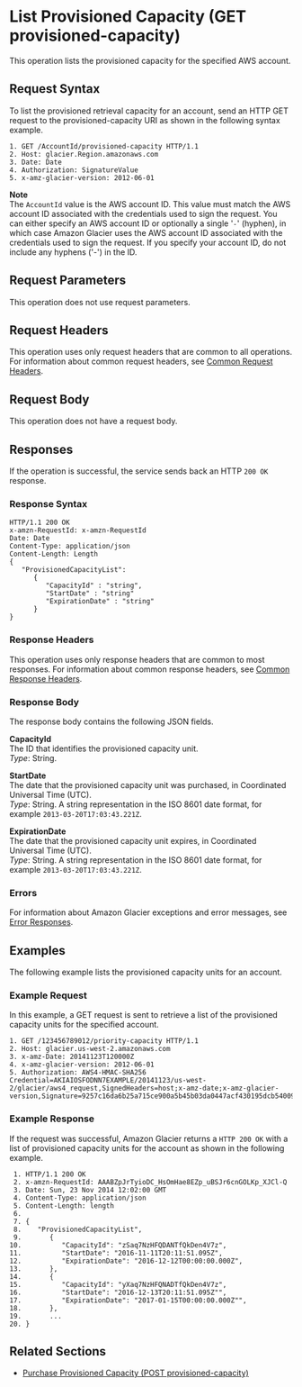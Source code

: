 # List Provisioned Capacity \(GET provisioned\-capacity\)<a name="api-ListProvisionedCapacity"></a>

This operation lists the provisioned capacity for the specified AWS account\. 

## Request Syntax<a name="api-ListProvisionedCapacity-RequestSyntax"></a>

To list the provisioned retrieval capacity for an account, send an HTTP GET request to the provisioned\-capacity URI as shown in the following syntax example\.

```
1. GET /AccountId/provisioned-capacity HTTP/1.1
2. Host: glacier.Region.amazonaws.com
3. Date: Date
4. Authorization: SignatureValue
5. x-amz-glacier-version: 2012-06-01
```

**Note**  
The `AccountId` value is the AWS account ID\. This value must match the AWS account ID associated with the credentials used to sign the request\. You can either specify an AWS account ID or optionally a single '`-`' \(hyphen\), in which case Amazon Glacier uses the AWS account ID associated with the credentials used to sign the request\. If you specify your account ID, do not include any hyphens \('\-'\) in the ID\.

## Request Parameters<a name="api-ListProvisionedCapacity-RequestParameters"></a>

This operation does not use request parameters\.

## Request Headers<a name="api-ListProvisionedCapacity-requests-headers"></a>

This operation uses only request headers that are common to all operations\. For information about common request headers, see [Common Request Headers](api-common-request-headers.md)\.

## Request Body<a name="api-ListProvisionedCapacity-requests-elements"></a>

This operation does not have a request body\.

## Responses<a name="api-ListProvisionedCapacity-responses"></a>

If the operation is successful, the service sends back an HTTP `200 OK` response\.

### Response Syntax<a name="api-ListProvisionedCapacity-ResponseSyntax"></a>

```
HTTP/1.1 200 OK
x-amzn-RequestId: x-amzn-RequestId
Date: Date
Content-Type: application/json
Content-Length: Length
{
   "ProvisionedCapacityList": 
      {
         "CapacityId" : "string",
         "StartDate" : "string"
         "ExpirationDate" : "string"
      }
}
```

### Response Headers<a name="api-ListProvisionedCapacity-headers"></a>

This operation uses only response headers that are common to most responses\. For information about common response headers, see [Common Response Headers](api-common-response-headers.md)\.

### Response Body<a name="api-ListProvisionedCapacity-body"></a>

The response body contains the following JSON fields\.

**CapacityId**  
The ID that identifies the provisioned capacity unit\.  
 *Type*: String\.

**StartDate**  
The date that the provisioned capacity unit was purchased, in Coordinated Universal Time \(UTC\)\.  
*Type*: String\. A string representation in the ISO 8601 date format, for example `2013-03-20T17:03:43.221Z`\.

**ExpirationDate**  
The date that the provisioned capacity unit expires, in Coordinated Universal Time \(UTC\)\.  
*Type*: String\. A string representation in the ISO 8601 date format, for example `2013-03-20T17:03:43.221Z`\.

### Errors<a name="api-ListProvisionedCapacity-errors"></a>

For information about Amazon Glacier exceptions and error messages, see [Error Responses](api-error-responses.md)\.

## Examples<a name="api-ListProvisionedCapacity-examples"></a>

The following example lists the provisioned capacity units for an account\.

### Example Request<a name="api-ListProvisionedCapacity-example1-request"></a>

In this example, a GET request is sent to retrieve a list of the provisioned capacity units for the specified account\.

```
1. GET /123456789012/priority-capacity HTTP/1.1
2. Host: glacier.us-west-2.amazonaws.com
3. x-amz-Date: 20141123T120000Z
4. x-amz-glacier-version: 2012-06-01
5. Authorization: AWS4-HMAC-SHA256 Credential=AKIAIOSFODNN7EXAMPLE/20141123/us-west-2/glacier/aws4_request,SignedHeaders=host;x-amz-date;x-amz-glacier-version,Signature=9257c16da6b25a715ce900a5b45b03da0447acf430195dcb540091b12966f2a2
```

### Example Response<a name="api-ListProvisionedCapacity-example1-response"></a>

If the request was successful, Amazon Glacier returns a `HTTP 200 OK` with a list of provisioned capacity units for the account as shown in the following example\.

```
 1. HTTP/1.1 200 OK
 2. x-amzn-RequestId: AAABZpJrTyioDC_HsOmHae8EZp_uBSJr6cnGOLKp_XJCl-Q
 3. Date: Sun, 23 Nov 2014 12:02:00 GMT
 4. Content-Type: application/json
 5. Content-Length: length
 6. 
 7. {
 8.    "ProvisionedCapacityList",
 9.       {
10.          "CapacityId": "zSaq7NzHFQDANTfQkDen4V7z",
11.          "StartDate": "2016-11-11T20:11:51.095Z",
12.          "ExpirationDate": "2016-12-12T00:00:00.000Z",
13.       },
14.       {
15.          "CapacityId": "yXaq7NzHFQNADTfQkDen4V7z",
16.          "StartDate": "2016-12-13T20:11:51.095Z"",
17.          "ExpirationDate": "2017-01-15T00:00:00.000Z"",
18.       },
19.       ...
20. }
```

## Related Sections<a name="api-ListProvisionedCapacity-related-sections"></a>

+ [Purchase Provisioned Capacity \(POST provisioned\-capacity\)](api-PurchaseProvisionedCapacity.md)